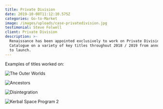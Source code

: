 ```yaml
---
title: Private Division
date: 2019-10-08T11:12:10.575Z
categories: Go-to-Market
image: /images/uploads/case-privatedivision.jpg
testimonial: Steve Folwell
client: Private Division
description: >-
  Renaissance has been appointed exclusively to work on Private Division’s
  Catalogue on a variety of key titles throughout 2018 / 2019 from announcement
  to launch.
---
```

Examples of titles worked on:

![The Outer Worlds](/images/uploads/case-privatedivision-outerworldslogo.jpg "Prominent Guardian coverage for announcement")

![Ancestors](/images/uploads/case-privatedivision-ancestorslogo.jpg "Corporate media coverage for Ancestors & record of influencer coverage for launch with UK as the #3 territory")

![Disintegration](/images/uploads/case-privatedivision-disintegrationlogo.jpg " Edge announcement brokered by Renaissance")

![Kerbal Space Program 2](/images/uploads/case-privatedivision-kerbal2logo.jpg " PC Gamer coverage from announcement at Gamescom 2019")
